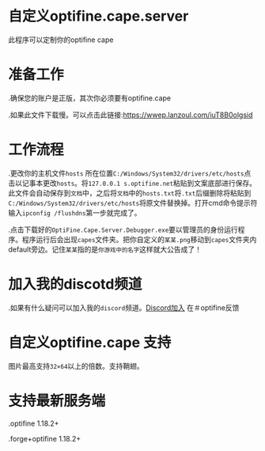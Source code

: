 # 自定义optifine.cape.server
此程序可以定制你的optifine cape
# 准备工作
.确保您的账户是正版，其次你必须要有optifine.cape
 
.如果此文件下载慢。可以点击此链接:https://wwep.lanzoul.com/iuT8B0olgsid
# 工作流程
.更改你的主机文件`hosts` 所在位置`C:/Windows/System32/drivers/etc/hosts`点击以记事本更改`hosts`。将`127.0.0.1 s.optifine.net`粘贴到文案底部进行保存。此文件会自动保存到`文档`中，之后将`文档`中的`hosts.txt`将`.txt`后缀删除将粘贴到`C:/Windows/System32/drivers/etc/hosts`将原文件替换掉。打开cmd命令提示符输入`ipconfig /flushdns`第一步就完成了。
 
 .点击下载好的`OptiFine.Cape.Server.Debugger.exe`要以管理员的身份运行程序。程序运行后会出现`capes`文件夹。把你自定义的`某某.png`移动到`capes`文件夹内default旁边。记住`某某`指的是`你游戏中的名字`这样就大公告成了！
# 加入我的discotd频道
.如果有什么疑问可以加入我的`discord`频道。[Discord加入](https://discord.gg/8zVCeBXe) 在＃optifine反馈
# 自定义optifine.cape 支持
图片最高支持`32×64`以上的倍数。支持鞘翅。 
# 支持最新服务端
.optifine 1.18.2+
 
.forge+optifine 1.18.2+

